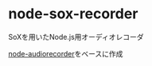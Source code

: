 # node-sox-recorder

SoXを用いたNode.js用オーディオレコーダ

[node-audiorecorder](https://github.com/RedKenrok/node-audiorecorder)をベースに作成
